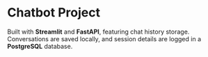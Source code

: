 # Chatbot Project

Built with **Streamlit** and **FastAPI**, featuring chat history storage.
Conversations are saved locally, and session details are logged in a **PostgreSQL** database.
